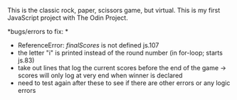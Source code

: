This is the classic rock, paper, scissors game, but virtual. This is my first JavaScript project with The Odin Project.

*bugs/errors to fix: *

- ReferenceError: *finalScores* is not defined js.107
- the letter "i" is printed instead of the round number (in for-loop; starts js.83)
- take out lines that log the current scores before the end of the game
    -> scores will only log at very end when winner is declared
- need to test again after these to see if there are other errors or any logic errors
